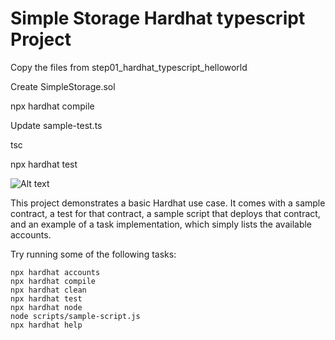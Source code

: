 # Simple Storage Hardhat typescript Project

Copy the files from step01_hardhat_typescript_helloworld

Create SimpleStorage.sol

npx hardhat compile

Update sample-test.ts

tsc

npx hardhat test



![Alt text](/Image/Screenshot.png)


This project demonstrates a basic Hardhat use case. It comes with a sample contract, a test for that contract, a sample script that deploys that contract, and an example of a task implementation, which simply lists the available accounts.

Try running some of the following tasks:

```shell
npx hardhat accounts
npx hardhat compile
npx hardhat clean
npx hardhat test
npx hardhat node
node scripts/sample-script.js
npx hardhat help
```
